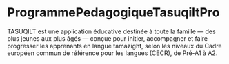 # ProgrammePedagogiqueTasuqiltPro
TASUQILT est une application éducative destinée à toute la famille — des plus jeunes aux plus âgés — conçue pour initier, accompagner et faire progresser les apprenants en langue tamazight, selon les niveaux du Cadre européen commun de référence pour les langues (CECR), de Pré-A1 à A2.
